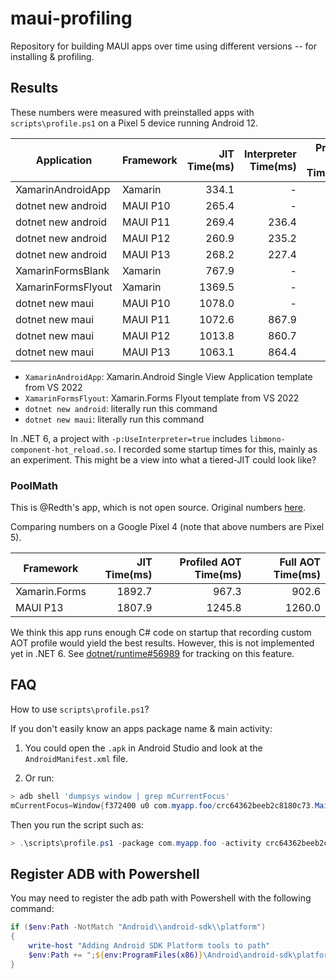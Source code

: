 # maui-profiling

Repository for building MAUI apps over time using different versions -- for installing & profiling.

## Results

These numbers were measured with preinstalled apps with `scripts\profile.ps1` on a Pixel 5 device running Android 12.

| Application        | Framework | JIT Time(ms) | Interpreter Time(ms) | Profiled AOT Time(ms) |
|------------------- |-----------| ------------:| --------------------:| ---------------------:|
| XamarinAndroidApp  |   Xamarin |        334.1 |                    - |                 306.5 |
| dotnet new android |  MAUI P10 |        265.4 |                    - |                 210.5 |
| dotnet new android |  MAUI P11 |        269.4 |                236.4 |                 197.4 |
| dotnet new android |  MAUI P12 |        260.9 |                235.2 |                 184.5 |
| dotnet new android |  MAUI P13 |        268.2 |                227.4 |                 198.4 |
| XamarinFormsBlank  |   Xamarin |        767.9 |                    - |                 498.6 |
| XamarinFormsFlyout |   Xamarin |       1369.5 |                    - |                 817.7 |
| dotnet new maui    |  MAUI P10 |       1078.0 |                    - |                 683.9 |
| dotnet new maui    |  MAUI P11 |       1072.6 |                867.9 |                 677.4 |
| dotnet new maui    |  MAUI P12 |       1013.8 |                860.7 |                 648.9 |
| dotnet new maui    |  MAUI P13 |       1063.1 |                864.4 |                 576.4 |

* `XamarinAndroidApp`: Xamarin.Android Single View Application template from VS 2022
* `XamarinFormsFlyout`: Xamarin.Forms Flyout template from VS 2022
* `dotnet new android`: literally run this command
* `dotnet new maui`: literally run this command

In .NET 6, a project with `-p:UseInterpreter=true` includes
`libmono-component-hot_reload.so`. I recorded some startup times for
this, mainly as an experiment. This might be a view into what a
tiered-JIT could look like?

### PoolMath

This is @Redth's app, which is not open source. Original numbers [here][poolmath].

Comparing numbers on a Google Pixel 4 (note that above numbers are Pixel 5).

|     Framework | JIT Time(ms) | Profiled AOT Time(ms) | Full AOT Time(ms) |
|---------------| ------------:| ---------------------:| -----------------:|
| Xamarin.Forms |       1892.7 |                 967.3 |             902.6 |
|      MAUI P13 |       1807.9 |                1245.8 |            1260.0 |

We think this app runs enough C# code on startup that recording custom
AOT profile would yield the best results. However, this is not
implemented yet in .NET 6. See [dotnet/runtime#56989][issue56989] for
tracking on this feature.

[poolmath]: https://gist.github.com/Redth/f2e5b2d6e952380f4619912d42b87ad2
[issue56989]: https://github.com/dotnet/runtime/issues/56989

## FAQ

How to use `scripts\profile.ps1`?

If you don't easily know an apps package name & main activity:

1. You could open the `.apk` in Android Studio and look at the `AndroidManifest.xml` file.

1. Or run:

```powershell
> adb shell 'dumpsys window | grep mCurrentFocus'
mCurrentFocus=Window{f372400 u0 com.myapp.foo/crc64362beeb2c8180c73.MainActivity}
```

Then you run the script such as:

```powershell
> .\scripts\profile.ps1 -package com.myapp.foo -activity crc64362beeb2c8180c73.MainActivity
```


## Register ADB with Powershell

You may need to register the adb path with Powershell with the following command:

```powershell
if ($env:Path -NotMatch "Android\\android-sdk\\platform")
{
    write-host "Adding Android SDK Platform tools to path"
    $env:Path += ";${env:ProgramFiles(x86)}\Android\android-sdk\platform-tools"
}
```
